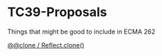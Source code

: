 TC39-Proposals
==============

Things that might be good to include in ECMA 262

[@@clone / Reflect.clone()](tc39-well-known-symbol-clone.md)
